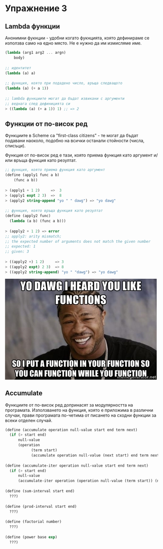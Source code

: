# Упражнение 3

## Lambda функции

Анонимни фукнции - удобни когато фукнцията, която дефинираме се използва само на едно място. Не е нужно да им измисляме име.

```scheme
(lambda (arg1 arg2 ... argn)
    body)

;; идентитет
(lambda (a) a)

;; функция, която при подадено число, връща следващото
(lambda (a) (+ a 1))

;; lambda функциите могат да бъдат извикани с аргументи 
;; веднага след дефиницията си
> ((lambda (a) (+ a 1)) 1) ;; => 2
```
## Функции от по-висок ред

Функциите в Scheme са "first-class citizens" - те могат да бъдат подавани наоколо, подобно на всички останали стойности (числа, списъци).

Функция от по-висок ред е тази, която приема функция като аргумент и/или връща функция като резултат.

```scheme
;; функция, която приема функция като аргумент
(define (apply1 func a b)
    (func a b))

> (apply1 + 1 2)     =>  3
> (apply1 expt 2 3)  =>  8
> (apply2 string-append "yo " " dawg") => "yo dawg"

;; функция, която връща функция като резултат
(define (apply2 func)
  (lambda (a b) (func a b)))

> (apply2 + 1 2) => error
;; apply2: arity mismatch;
;; the expected number of arguments does not match the given number
;; expected: 1
;; given: 3

> ((apply2 +) 1 2)     => 3
> ((apply2 expt) 2 3)  => 8
> ((apply2 string-append) "yo " "dawg") => "yo dawg"
```

![Yo Dawg Meme](./xzibit.jpeg)

## Accumulate

Функциите от по-висок ред допринасят за модулярността на програмата. Използването на функция, която е приложима в различни случаи, прави програмата по-четима от писането на сходни функции за всеки отделен случай.

```scheme
(define (accumulate operation null-value start end term next)
  (if (> start end)
      null-value
      (operation
            (term start)
            (accumulate operation null-value (next start) end term next))))

(define (accumulate-iter operation null-value start end term next)
  (if (> start end)
      null-value
      (accumulate-iter operation (operation null-value (term start)) (next start) end term next)))

(define (sum-interval start end)
  ???)

(define (prod-interval start end)
  ???)

(define (factorial number)
  ???)

(define (power base exp)
  ???)
```
